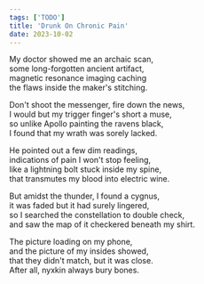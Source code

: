 ```yaml
---
tags: ['TODO']
title: 'Drunk On Chronic Pain'
date: 2023-10-02
---
```


My doctor showed me an archaic scan,  
some long-forgotten ancient artifact,  
magnetic resonance imaging caching  
the flaws inside the maker's stitching.

Don't shoot the messenger, fire down the news,  
I would but my trigger finger's short a muse,  
so unlike Apollo painting the ravens black,  
I found that my wrath was sorely lacked.

He pointed out a few dim readings,  
indications of pain I won't stop feeling,  
like a lightning bolt stuck inside my spine,  
that transmutes my blood into electric wine.

But amidst the thunder, I found a cygnus,  
it was faded but it had surely lingered,  
so I searched the constellation to double check,  
and saw the map of it checkered beneath my shirt.

The picture loading on my phone,  
and the picture of my insides showed,  
that they didn't match, but it was close.  
After all, nyxkin always bury bones.  

